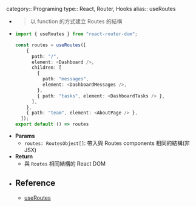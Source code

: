 category:: Programing
type:: React, Router, Hooks
alias:: useRoutes

- > 以 function 的方式建立 Routes 的結構
- ```typescript
  import { useRoutes } from "react-router-dom";
  
  const routes = useRoutes([
      {
        path: "/",
        element: <Dashboard />,
        children: [
          {
            path: "messages",
            element: <DashboardMessages />,
          },
          { path: "tasks", element: <DashboardTasks /> },
        ],
      },
      { path: "team", element: <AboutPage /> },
    ]);
  export default () => routes
  ```
- **Params**
	- `routes: RoutesObject[]`: 帶入與  Routes components 相同的結構(非 JSX)
- **Return**
	- 與 `Routes` 相同結構的 React DOM
- ## Reference
	- [useRoutes](https://reactrouter.com/en/main/hooks/use-routes)